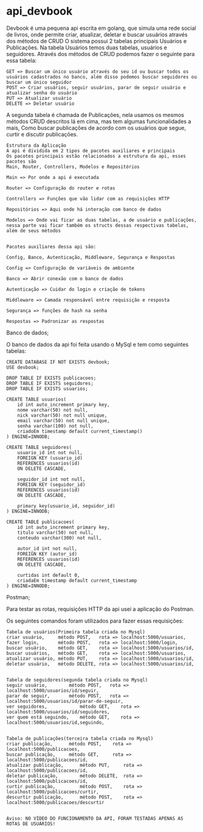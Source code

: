 # api_devbook

Devbook é uma pequena api escrita em golang, que simula uma rede social de livros, onde permite criar, atualizar, deletar e buscar usuários através dos métodos de CRUD
O sistema possui 2 tabelas principais Usuários e Publicações.
Na tabela Usuários temos duas tabelas, usuários e seguidores.
Através dos métodos de CRUD podemos fazer o seguinte para essa tabela:

	GET => Buscar um único usuário através do seu id ou buscar todos os usuários cadastrados no banco, além disso podemos buscar seguidores ou buscar um único seguidor
	POST => Criar usuários, seguir usuários, parar de seguir usuário e atualizar senha do usuário
	PUT => Atualizar usuário
	DELETE => Deletar usuário	

A segunda tabela é chamada de Publicações, nela usamos os mesmos métodos CRUD descritos lá em cima, mas tem algumas funcionalidades a mais,
Como buscar publicações de acordo com os usuários que segue, curtir e discutir publicações.

	Estrutura da Aplicação
	A api é dividida em 2 tipos de pacotes auxiliares e principais
	Os pacotes principais estão relacionados a estrutura da api, esses pacotes são
	Main, Router, Controllers, Modelos e Repositórios

	Main => Por onde a api é executada

	Router => Configuração do router e rotas

	Controllers => Funções que vão lidar com as requisições HTTP

	Repositórios => Aqui onde há interação com banco de dados

	Modelos => Onde vai ficar as duas tabelas, a de usuário e publicações, nessa parte vai ficar também os structs dessas respectivas tabelas, além de seus métodos


	Pacotes auxiliares dessa api são:

	Config, Banco, Autenticação, Middleware, Segurança e Respostas

	Config => Configuração de variáveis de ambiente

	Banco => Abrir conexão com o banco de dados

	Autenticação => Cuidar do login e criação de tokens  

	Middleware => Camada responsável entre requisição e resposta

	Segurança => funções de hash na senha

	Respostas => Padronizar as respostas
	
Banco de dados;

O banco de dados da api foi feita usando o MySql e tem como seguintes tabelas: 

	CREATE DATABASE IF NOT EXISTS devbook;
	USE devbook;

	DROP TABLE IF EXISTS publicacoes;
	DROP TABLE IF EXISTS seguidores;
	DROP TABLE IF EXISTS usuarios;

	CREATE TABLE usuarios(
	    id int auto_increment primary key,
	    nome varchar(50) not null,
	    nick varchar(50) not null unique,
	    email varchar(50) not null unique,
	    senha varchar(100) not null,
	    criadoEm timestamp default current_timestamp()
	) ENGINE=INNODB;

	CREATE TABLE seguidores(
	    usuario_id int not null,
	    FOREIGN KEY (usuario_id)
	    REFERENCES usuarios(id)
	    ON DELETE CASCADE,

	    seguidor_id int not null,
	    FOREIGN KEY (seguidor_id)
	    REFERENCES usuarios(id)
	    ON DELETE CASCADE,

	    primary key(usuario_id, seguidor_id)
	) ENGINE=INNODB;

	CREATE TABLE publicacoes(
	    id int auto_increment primary key,
	    titulo varchar(50) not null,
	    conteudo varchar(300) not null,

	    autor_id int not null,
	    FOREIGN KEY (autor_id)
	    REFERENCES usuarios(id)
	    ON DELETE CASCADE,

	    curtidas int default 0,
	    criadaEm timestamp default current_timestamp
	) ENGINE=INNODB;

Postman;

Para testar as rotas, requisições HTTP da api usei a aplicação do Postman.

Os seguintes comandos foram utilizados para fazer essas requisições:

	Tabela de usuários(Primeira tabela criada no Mysql)
	criar usuário, 	   método POST,   rota => localhost:5000/usuarios,
	fazer login, 	   método POST,   rota => localhost:5000/login,
	buscar usuário,    método GET,    rota => localhost:5000/usuarios/id,
	buscar usuários,   método GET,    rota => localhost:5000/usuarios,
	atualizar usuário, método PUT,    rota => localhost:5000/usuarios/id,
	deletar usuário,   método DELETE, rota => localhost:5000/usuarios/id,
	
	
	Tabela de seguidores(segunda tabela criada no Mysql)
	seguir usuário, 	   método POST,   rota => localhost:5000/usuarios/id/seguir,
	parar de seguir, 	   método POST,   rota => localhost:5000/usuarios/id/parar-de-seguir,
	ver seguidores,            método GET,    rota => localhost:5000/usuarios/id/seguidores,
	ver quem está seguindo,    método GET,    rota => localhost:5000/usuarios/id,seguindo,
	
	
	Tabela de publicações(terceira tabela criada no Mysql)
	criar publicação, 	   método POST,    rota => localhost:5000/publicacoes,
	buscar publicação, 	   método GET,     rota => localhost:5000/publicacoes/id,
	atualizar publicação,      método PUT,     rota => localhost:5000/publicacoes/id,
	deletar publicação,        método DELETE,  rota => localhost:5000/publicacoes/id,
	curtir publicação,         método POST,    rota => localhost:5000/publicacoes/curtir,
	descurtir publicação,      método POST,    rota => localhost:5000/publicacoes/descurtir
	
	
	Aviso: NO VÍDEO DO FUNCIONAMENTO DA API, FORAM TESTADAS APENAS AS ROTAS DE USUÁRIOS!
	
	
	
	
	

